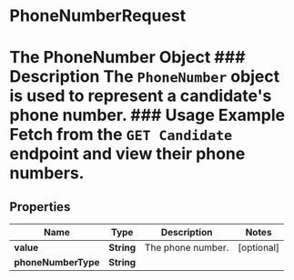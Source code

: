 

# PhoneNumberRequest

# The PhoneNumber Object ### Description The `PhoneNumber` object is used to represent a candidate's phone number.  ### Usage Example Fetch from the `GET Candidate` endpoint and view their phone numbers.

## Properties

Name | Type | Description | Notes
------------ | ------------- | ------------- | -------------
**value** | **String** | The phone number. |  [optional]
**phoneNumberType** | **String** |  | 




